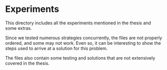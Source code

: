 # Experiments

This directory includes all the experiments mentioned in the thesis and some extras.

Since we tested numerous strategies concurrently, the files are not properly ordered, and some may not work. Even so, it can be interesting to show the steps used to arrive at a solution for this problem.

The files also contain some testing and solutions that are not extensively covered in the thesis.
